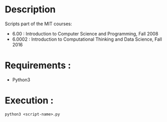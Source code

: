 # Description 

Scripts part of the MIT courses:
 - 6.00 : Introduction to Computer Science and Programming, Fall 2008
 - 6.0002 : Introduction to Computational Thinking and Data Science, Fall 2016
   
# Requirements : 
 - Python3

# Execution : 

`
python3 <script-name>.py
`
